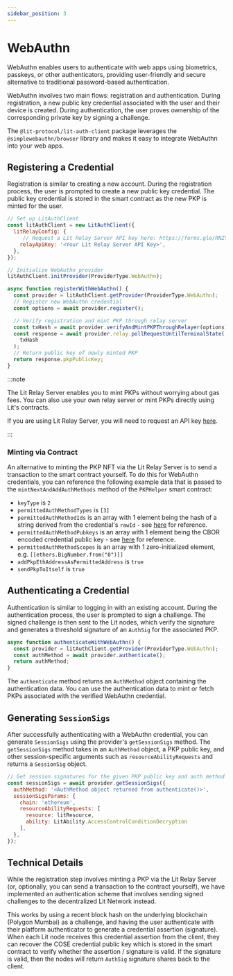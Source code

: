 ```yaml
---
sidebar_position: 3
---
```


# WebAuthn

WebAuthn enables users to authenticate with web apps using biometrics, passkeys, or other authenticators, providing user-friendly and secure alternative to traditional password-based authentication.

WebAuthn involves two main flows: registration and authentication. During registration, a new public key credential associated with the user and their device is created. During authentication, the user proves ownership of the corresponding private key by signing a challenge.

The `@lit-protocol/lit-auth-client` package leverages the `@simplewebauthn/browser` library and makes it easy to integrate WebAuthn into your web apps.

## Registering a Credential

Registration is similar to creating a new account. During the registration process, the user is prompted to create a new public key credential. The public key credential is stored in the smart contract as the new PKP is minted for the user.

```javascript
// Set up LitAuthClient
const litAuthClient = new LitAuthClient({
  litRelayConfig: {
     // Request a Lit Relay Server API key here: https://forms.gle/RNZYtGYTY9BcD9MEA
    relayApiKey: '<Your Lit Relay Server API Key>',
  },
});

// Initialize WebAuthn provider
litAuthClient.initProvider(ProviderType.WebAuthn);

async function registerWithWebAuthn() {
  const provider = litAuthClient.getProvider(ProviderType.WebAuthn);
  // Register new WebAuthn credential
  const options = await provider.register();

  // Verify registration and mint PKP through relay server
  const txHash = await provider.verifyAndMintPKPThroughRelayer(options);
  const response = await provider.relay.pollRequestUntilTerminalState(
    txHash
  );
  // Return public key of newly minted PKP
  return response.pkpPublicKey;
}
```

:::note

The Lit Relay Server enables you to mint PKPs without worrying about gas fees. You can also use your own relay server or mint PKPs directly using Lit's contracts.

If you are using Lit Relay Server, you will need to request an API key [here](https://forms.gle/RNZYtGYTY9BcD9MEA).

:::

### Minting via Contract

An alternative to minting the PKP NFT via the Lit Relay Server is to send a transaction to the smart contract yourself. To do this for WebAuthn credentials, you can reference the following example data that is passed to the `mintNextAndAddAuthMethods` method of the `PKPHelper` smart contract:

- `keyType` is `2`
- `permittedAuthMethodTypes` is `[3]`
- `permittedAuthMethodIds` is an array with 1 element being the hash of a string derived from the credential's `rawId` - see [here](https://github.com/LIT-Protocol/relay-server/blob/cf7fe03006d0664f19488d65e7701d4fa572e72a/routes/auth/webAuthn.ts#L197-L199) for reference.
- `permittedAuthMethodPubkeys` is an array with 1 element being the CBOR encoded credential public key - see [here](https://github.com/LIT-Protocol/relay-server/blob/cf7fe03006d0664f19488d65e7701d4fa572e72a/routes/auth/webAuthn.ts#L122-L138) for reference.
- `permittedAuthMethodScopes` is an array with 1 zero-initialized element, e.g. `[[ethers.BigNumber.from("0")]]`
- `addPkpEthAddressAsPermittedAddress` is `true`
- `sendPkpToItself` is `true`

## Authenticating a Credential

Authentication is similar to logging in with an existing account. During the authentication process, the user is prompted to sign a challenge. The signed challenge is then sent to the Lit nodes, which verify the signature and generates a threshold signature of an `AuthSig` for the associated PKP.

```javascript
async function authenticateWithWebAuthn() {
  const provider = litAuthClient.getProvider(ProviderType.WebAuthn);
  const authMethod = await provider.authenticate();
  return authMethod;
}
```

The `authenticate` method returns an `AuthMethod` object containing the authentication data. You can use the authentication data to mint or fetch PKPs associated with the verified WebAuthn credential.

## Generating `SessionSigs`

After successfully authenticating with a WebAuthn credential, you can generate `SessionSigs` using the provider's `getSessionSigs` method. The `getSessionSigs` method takes in an `AuthMethod` object, a PKP public key, and other session-specific arguments such as `resourceAbilityRequests` and returns a `SessionSig` object.

```javascript
// Get session signatures for the given PKP public key and auth method
const sessionSigs = await provider.getSessionSigs({
  authMethod: '<AuthMethod object returned from authenticate()>',
  sessionSigsParams: {
    chain: 'ethereum',
    resourceAbilityRequests: [
      resource: litResource,
      ability: LitAbility.AccessControlConditionDecryption
    ],
  },
});
```

## Technical Details

While the registration step involves minting a PKP via the Lit Relay Server (or, optionally, you can send a transaction to the contract yourself), we have implemented an authentication scheme that involves sending signed challenges to the decentralized Lit Network instead.

This works by using a recent block hash on the underlying blockchain (Polygon Mumbai) as a challenge, and having the user authenticate with their platform authenticator to generate a credential assertion (signature). When each Lit node receives this credential assertion from the client, they can recover the COSE credential public key which is stored in the smart contract to verify whether the assertion / signature is valid. If the signature is valid, then the nodes will return `AuthSig` signature shares back to the client.

